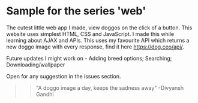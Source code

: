 # Sample for the series 'web'

The cutest little web app I made, view doggos on the click of a button. This website uses simplest HTML, CSS and JavaScript. I made this while learning about AJAX and APIs. This uses my favourite API which returns a new doggo image with every response, find it here https://dog.ceo/api/.

Future updates I might work on - 
Adding breed options;
Searching;
Downloading/wallpaper

Open for any suggestion in the issues section.

>>"A doggo image a day, keeps the sadness away" -Divyansh Gandhi
